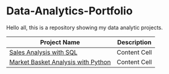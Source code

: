 # Data-Analytics-Portfolio

Hello all, this is a repository showing my data analytic projects.

| Project Name  | Description          |
| ------------- | -------------------- |
| [Sales Analysis with SQL](https://github.com/millerl02/Data-Analytics-Portfolio/blob/main/Sales%20Analysis%20with%20SQL.ipynb)  | Content Cell         |
| [Market Basket Analysis with Python](https://github.com/millerl02/Data-Analytics-Portfolio/blob/main/Market%20Basket%20Analysis%20with%20Python.ipynb)  | Content Cell         |
